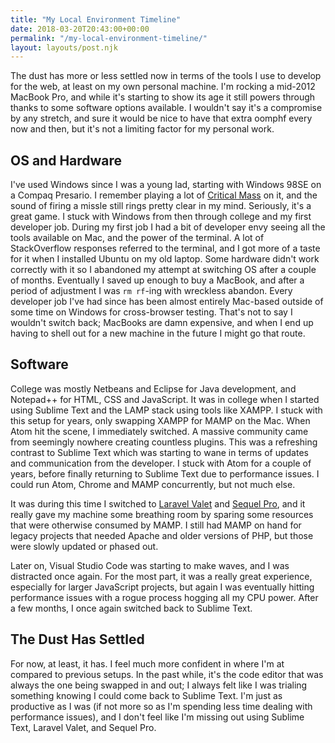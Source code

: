 ```yaml
---
title: "My Local Environment Timeline"
date: 2018-03-20T20:43:00+00:00
permalink: "/my-local-environment-timeline/"
layout: layouts/post.njk
---
```


The dust has more or less settled now in terms of the tools I use to develop for the web, at least on my own personal machine. I'm rocking a mid-2012 MacBook Pro, and while it's starting to show its age it still powers through thanks to some software options available. I wouldn't say it's a compromise by any stretch, and sure it would be nice to have that extra oomphf every now and then, but it's not a limiting factor for my personal work.

## OS and Hardware

I've used Windows since I was a young lad, starting with Windows 98SE on a Compaq Presario. I remember playing a lot of [Critical Mass](http://www.windowsgames.co.uk/critical.html) on it, and the sound of firing a missle still rings pretty clear in my mind. Seriously, it's a great game. I stuck with Windows from then through college and my first developer job. During my first job I had a bit of developer envy seeing all the tools available on Mac, and the power of the terminal. A lot of StackOverflow responses referred to the terminal, and I got more of a taste for it when I installed Ubuntu on my old laptop. Some hardware didn't work correctly with it so I abandoned my attempt at switching OS after a couple of months. Eventually I saved up enough to buy a MacBook, and after a period of adjustment I was <code>rm rf</code>-ing with wreckless abandon. Every developer job I've had since has been almost entirely Mac-based outside of some time on Windows for cross-browser testing. That's not to say I wouldn't switch back; MacBooks are damn expensive, and when I end up having to shell out for a new machine in the future I might go that route.

## Software

College was mostly Netbeans and Eclipse for Java development, and Notepad++ for HTML, CSS and JavaScript. It was in college when I started using Sublime Text and the LAMP stack using tools like XAMPP. I stuck with this setup for years, only swapping XAMPP for MAMP on the Mac. When Atom hit the scene, I immediately switched. A massive community came from seemingly nowhere creating countless plugins. This was a refreshing contrast to Sublime Text which was starting to wane in terms of updates and communication from the developer. I stuck with Atom for a couple of years, before finally returning to Sublime Text due to performance issues. I could run Atom, Chrome and MAMP concurrently, but not much else.

It was during this time I switched to [Laravel Valet](https://laravel.com/docs/5.6/valet) and [Sequel Pro](https://www.sequelpro.com/), and it really gave my machine some breathing room by sparing some resources that were otherwise consumed by MAMP. I still had MAMP on hand for legacy projects that needed Apache and older versions of PHP, but those were slowly updated or phased out.

Later on, Visual Studio Code was starting to make waves, and I was distracted once again. For the most part, it was a really great experience, especially for larger JavaScript projects, but again I was eventually hitting performance issues with a rogue process hogging all my CPU power. After a few months, I once again switched back to Sublime Text.

## The Dust Has Settled

For now, at least, it has. I feel much more confident in where I'm at compared to previous setups. In the past while, it's the code editor that was always the one being swapped in and out; I always felt like I was trialing something knowing I could come back to Sublime Text. I'm just as productive as I was (if not more so as I'm spending less time dealing with performance issues), and I don't feel like I'm missing out using Sublime Text, Laravel Valet, and Sequel Pro.
